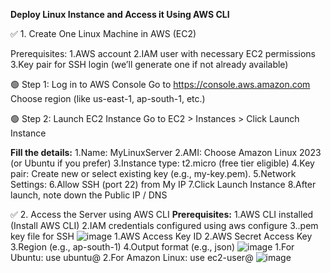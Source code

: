 **Deploy Linux Instance and Access it Using AWS CLI**

✅ 1. Create One Linux Machine in AWS (EC2)

Prerequisites:
1.AWS account
2.IAM user with necessary EC2 permissions
3.Key pair for SSH login (we’ll generate one if not already available)

🟢 Step 1: Log in to AWS Console
Go to https://console.aws.amazon.com
Choose region (like us-east-1, ap-south-1, etc.)

🟢 Step 2: Launch EC2 Instance
Go to EC2 > Instances > Click Launch Instance

**Fill the details:**
1.Name: MyLinuxServer
2.AMI: Choose Amazon Linux 2023 (or Ubuntu if you prefer)
3.Instance type: t2.micro (free tier eligible)
4.Key pair: Create new or select existing key (e.g., my-key.pem).
5.Network Settings:
6.Allow SSH (port 22) from My IP
7.Click Launch Instance
8.After launch, note down the Public IP / DNS

✅ 2. Access the Server using AWS CLI
**Prerequisites:**
1.AWS CLI installed (Install AWS CLI)
2.IAM credentials configured using aws configure
3..pem key file for SSH
![image](https://github.com/user-attachments/assets/f63a0c8b-07a9-4641-84cc-d9997ad3699c)
1.AWS Access Key ID
2.AWS Secret Access Key
3.Region (e.g., ap-south-1)
4.Output format (e.g., json)
![image](https://github.com/user-attachments/assets/34bb8fdc-8d86-40ff-bd99-ea6435c8139d)
1.For Ubuntu: use ubuntu@<public-ip>
2.For Amazon Linux: use ec2-user@<public-ip>
![image](https://github.com/user-attachments/assets/ca0a0421-80af-4cb3-894d-1d507d1ada0d)

